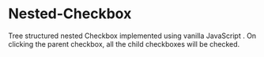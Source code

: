 # Nested-Checkbox
Tree structured nested Checkbox implemented using vanilla JavaScript .
On clicking the parent checkbox, all the child checkboxes will be checked.

